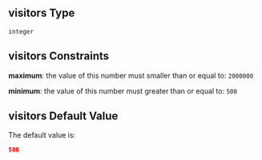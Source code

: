 ## visitors Type

`integer`

## visitors Constraints

**maximum**: the value of this number must smaller than or equal to: `2000000`

**minimum**: the value of this number must greater than or equal to: `500`

## visitors Default Value

The default value is:

```json
500
```

